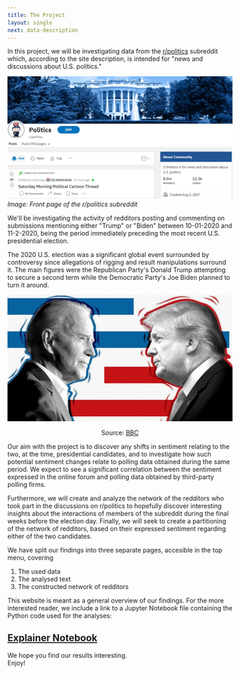```yaml
---
title: The Project
layout: single
next: data-description
---
```


In this project, we will be investigating data from the [r/politics](https://www.reddit.com/r/politics/) subreddit which, according to the site description, is intended for "news and discussions about U.S. politics."

![](/images/r-politics_frontpage.png)
*Image: Front page of the r/politics subreddit*


We'll be investigating the activity of redditors posting and commenting on submissions mentioning either "Trump" or "Biden" between 10-01-2020 and 11-2-2020, being the period immediately preceding the most recent U.S. presidential election. 

The 2020 U.S. election was a significant global event surrounded by controversy since allegations of rigging and result manipulations surround it. The main figures were the Republican Party's Donald Trump attempting to secure a second term while the Democratic Party's Joe Biden planned to turn it around. 

![](/images/Trump_vs_Biden.png)

<div align="center">Source: <a href="https://www.bbc.com/pidgin/world-53771761/">BBC </a></div>


Our aim with the project is to discover any shifts in sentiment relating to the two, at the time, presidential candidates, and to investigate how such potential sentiment changes relate to polling data obtained during the same period. We expect to see a significant correlation between the sentiment expressed in the online forum and polling data obtained by third-party polling firms. 

Furthermore, we will create and analyze the network of the redditors who took part in the discussions on r/politics to hopefully discover interesting insights about the interactions of members of the subreddit during the final weeks before the election day. Finally, we will seek to create a partitioning of the network of redditors, based on their expressed sentiment regarding either of the two candidates. 

We have split our findings into three separate pages, accesible in the top menu, covering
1. The used data
2. The analysed text 
3. The constructed network of redditors

This website is meant as a general overview of our findings. For the more interested reader, we include a link to a Jupyter Notebook file containing the Python code used for the analyses:
## [Explainer Notebook](Explainer_Notebook-FINAL.html)

We hope you find our results interesting. <br>
Enjoy!

